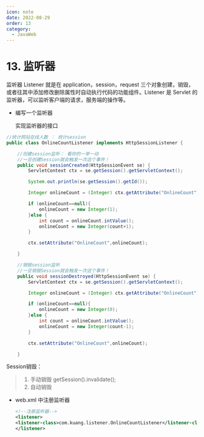 ```yaml
---
icon: note
date: 2022-08-29
order: 13
category:
  - JavaWeb
---
```


# 13. 监听器

监听器 Listener 就是在 application，session，request 三个对象创建，销毁，或者往其中添加修改删除属性时自动执行代码的功能组件。Listener 是 Servlet 的监听器，可以监听客户端的请求，服务端的操作等。

- 编写一个监听器

  实现监听器的接口

```java
//统计网站在线人数 ： 统计session
public class OnlineCountListener implements HttpSessionListener {

    //创建session监听： 看你的一举一动
    //一旦创建Session就会触发一次这个事件！
    public void sessionCreated(HttpSessionEvent se) {
        ServletContext ctx = se.getSession().getServletContext();

        System.out.println(se.getSession().getId());

        Integer onlineCount = (Integer) ctx.getAttribute("OnlineCount");

        if (onlineCount==null){
            onlineCount = new Integer(1);
        }else {
            int count = onlineCount.intValue();
            onlineCount = new Integer(count+1);
        }

        ctx.setAttribute("OnlineCount",onlineCount);

    }

    //销毁session监听
    //一旦销毁Session就会触发一次这个事件！
    public void sessionDestroyed(HttpSessionEvent se) {
        ServletContext ctx = se.getSession().getServletContext();

        Integer onlineCount = (Integer) ctx.getAttribute("OnlineCount");

        if (onlineCount==null){
            onlineCount = new Integer(0);
        }else {
            int count = onlineCount.intValue();
            onlineCount = new Integer(count-1);
        }

        ctx.setAttribute("OnlineCount",onlineCount);

    }
```

Session销毁：

>    1. 手动销毁  getSession().invalidate();
>    2. 自动销毁

- web.xml 中注册监听器

   ```xml
   <!--注册监听器-->
   <listener>
   <listener-class>com.kuang.listener.OnlineCountListener</listener-class>
   </listener>
   ```
